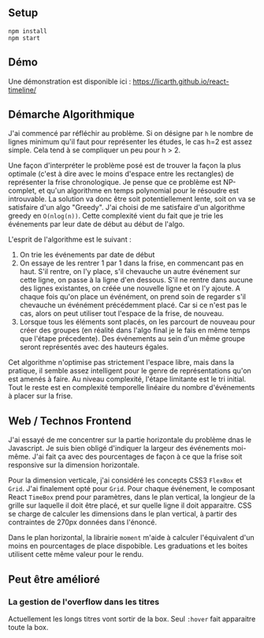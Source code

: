 
## Setup

```
npm install
npm start
```

## Démo

Une démonstration est disponible ici : https://licarth.github.io/react-timeline/

## Démarche Algorithmique
J'ai commencé par réfléchir au problème. Si on désigne par `h` le nombre de lignes minimum qu'il faut pour représenter les études, le cas h=2 est assez simple. Cela tend à se compliquer un peu pour h > 2.

Une façon d'interpréter le problème posé est de trouver la façon la plus optimale (c'est à dire avec le moins d'espace entre les rectangles) de représenter la frise chronologique. Je pense que ce problème est NP-complet, et qu'un algorithme en temps polynomial pour le résoudre est introuvable. La solution va donc être soit potentiellement lente, soit on va se satisfaire d'un algo "Greedy". J'ai choisi de me satisfaire d'un algorithme greedy en `O(nlog(n))`. Cette complexité vient du fait que je trie les événements par leur date de début au début de l'algo.

L'esprit de l'algorithme est le suivant :

1. On trie les événements par date de début
1. On essaye de les rentrer 1 par 1 dans la frise, en commencant pas en haut. S'il rentre, on l'y place, s'il chevauche un autre événement sur cette ligne, on passe à la ligne d'en dessous. S'il ne rentre dans aucune des lignes existantes, on créée une nouvelle ligne et on l'y ajoute.
A chaque fois qu'on place un événément, on prend soin de regarder s'il chevauche un événément précédemment placé. Car si ce n'est pas le cas, alors on peut utiliser tout l'espace de la frise, de nouveau.
1. Lorsque tous les éléments sont placés, on les parcourt de nouveau pour créer des groupes (en réalité dans l'algo final je le fais en même temps que l'étape précedente). Des événements au sein d'un même groupe seront représentés avec des hauteurs égales.

Cet algorithme n'optimise pas strictement l'espace libre, mais dans la pratique, il semble assez intelligent pour le genre de représentations qu'on est amenés à faire. Au niveau complexité, l'étape limitante est le tri initial. Tout le reste est en complexité temporelle linéaire du nombre d'événements à placer sur la frise.

## Web / Technos Frontend
J'ai essayé de me concentrer sur la partie horizontale du problème dnas le Javascript. Je suis bien obligé d'indiquer la largeur des événements moi-même. J'ai fait ça avec des pourcentages de façon à ce que la frise soit responsive sur la dimension horizontale.

Pour la dimension verticale, j'ai considéré les concepts CSS3 `FlexBox` et `Grid`. J'ai finalement opté pour `Grid`. Pour chaque événement, le composant React `TimeBox` prend pour paramètres, dans le plan vertical, la longieur de la grille sur laquelle il doit être placé, et sur quelle ligne il doit apparaitre. CSS se charge de calculer les dimensions dans le plan vertical, à partir des contraintes de 270px données dans l'énoncé.

Dans le plan horizontal, la librairie `moment` m'aide à calculer l'équivalent d'un moins en pourcentages de place dispobible. Les graduations et les boites utilisent cette même valeur pour le rendu.

## Peut être amélioré
### La gestion de l'overflow dans les titres
Actuellement les longs titres vont sortir de la box. Seul `:hover` fait apparaitre toute la box.